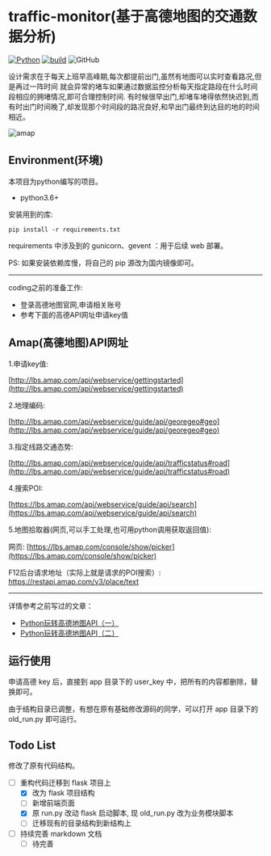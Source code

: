 traffic-monitor(基于高德地图的交通数据分析)
===
[![Python](https://img.shields.io/badge/python-v3.6+%2B-blue.svg)](https://www.python.org/)
[![build](https://img.shields.io/badge/build-passing-green.svg)](https://github.com/unlimitbladeworks/sy-pynotebook)
![GitHub](https://img.shields.io/github/license/mashape/apistatus.svg)



设计需求在于每天上班早高峰期,每次都提前出门,虽然有地图可以实时查看路况,但是再过一阵时间
就会异常的堵车如果通过数据监控分析每天指定路段在什么时间段相应的拥堵情况,即可合理控制时间.
有时候很早出门,却堵车堵得依然快迟到,而有时出门时间晚了,却发现那个时间段的路况良好,和早出门最终到达目的地的时间相近。

![amap](https://github.com/unlimitbladeworks/traffic-monitor/raw/master/picture/map.png "高德地图样照")

Environment(环境)
---
本项目为python编写的项目。

- python3.6+

安装用到的库:

```
pip install -r requirements.txt 
```

requirements 中涉及到的 gunicorn、gevent ：用于后续 web 部署。 

PS: 如果安装依赖库慢，将自己的 pip 源改为国内镜像即可。

<hr>

coding之前的准备工作:

- 登录高德地图官网,申请相关账号
- 参考下面的高德API网址申请key值

Amap(高德地图)API网址
---
1.申请key值:

[http://lbs.amap.com/api/webservice/gettingstarted](http://lbs.amap.com/api/webservice/gettingstarted)

2.地理编码:

[http://lbs.amap.com/api/webservice/guide/api/georegeo#geo](http://lbs.amap.com/api/webservice/guide/api/georegeo#geo)

3.指定线路交通态势:

[http://lbs.amap.com/api/webservice/guide/api/trafficstatus#road](http://lbs.amap.com/api/webservice/guide/api/trafficstatus#road)

4.搜索POI:

[https://lbs.amap.com/api/webservice/guide/api/search](https://lbs.amap.com/api/webservice/guide/api/search)

5.地图拾取器(网页,可以手工处理,也可用python调用获取返回值):

网页:
[https://lbs.amap.com/console/show/picker](https://lbs.amap.com/console/show/picker)

F12后台请求地址（实际上就是请求的POI搜索）:
https://restapi.amap.com/v3/place/text

<hr>

详情参考之前写过的文章：

- [Python玩转高德地图API（一）](https://mp.weixin.qq.com/s/7Ktv-cYNNT82ECVGevUyzg)
- [Python玩转高德地图API（二）](https://mp.weixin.qq.com/s/8rOBebnJxQZ3qBPUVmrGqg)

运行使用
---
申请高德 key 后，直接到 app 目录下的 user_key 中，把所有的内容都删除，替换即可。

由于结构目录已调整，有想在原有基础修改源码的同学，可以打开 app 目录下的 old_run.py 即可运行。



Todo List
---

修改了原有代码结构。

- [ ] 重构代码迁移到 flask 项目上
    - [x] 改为 flask 项目结构
    - [ ] 新增前端页面
    - [x] 原 run.py 改动 flask 启动脚本, 现 old_run.py 改为业务模块脚本
    - [ ] 迁移现有的目录结构到新结构上
    
- [ ] 持续完善 markdown 文档
    - [ ] 待完善
